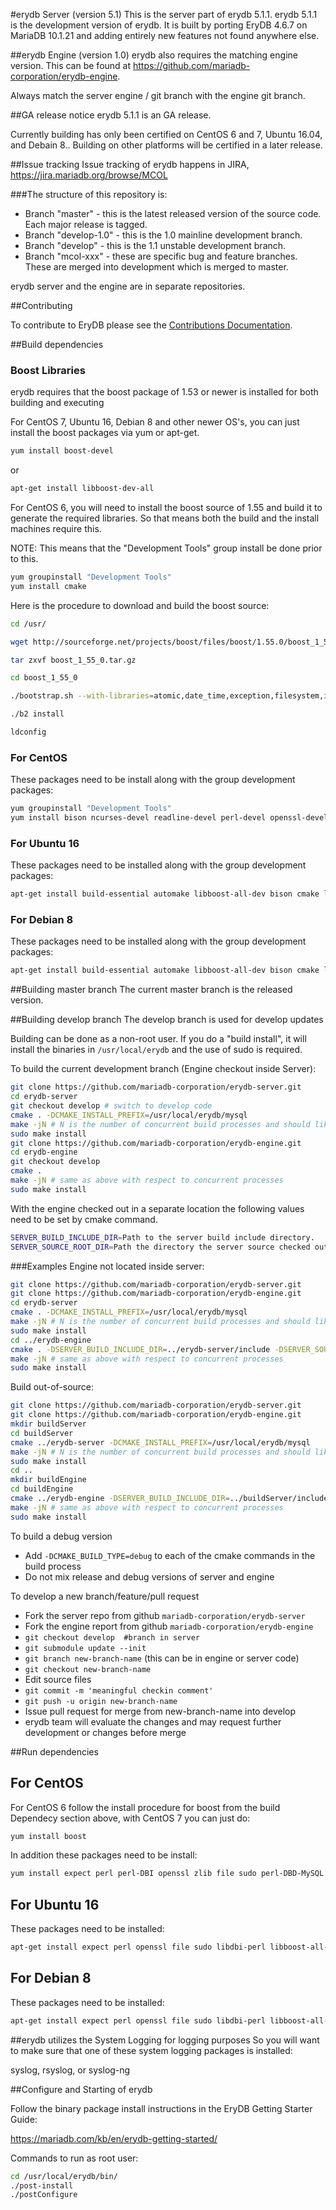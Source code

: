 #erydb Server (version 5.1)
This is the server part of erydb 5.1.1.
erydb 5.1.1 is the development version of erydb. 
It is built by porting EryDB 4.6.7 on MariaDB 10.1.21 and adding entirely 
new features not found anywhere else.

##erydb Engine (version 1.0)
erydb also requires the matching engine version. This can be found at https://github.com/mariadb-corporation/erydb-engine.

Always match the server engine / git branch with the engine git branch.

##GA release notice
erydb 5.1.1 is an GA release.

Currently building has only been certified on CentOS 6 and 7, Ubuntu 16.04, and Debain 8.. 
Building on other platforms will be certified in a later release.

##Issue tracking
Issue tracking of erydb happens in JIRA, https://jira.mariadb.org/browse/MCOL

###The structure of this repository is:
* Branch "master" - this is the latest released version of the source code.  Each major release is tagged.
* Branch "develop-1.0" - this is the 1.0 mainline development branch.
* Branch "develop" - this is the 1.1 unstable development branch.
* Branch "mcol-xxx" - these are specific bug and feature branches. These are merged into development which is merged to master.

erydb server and the engine are in separate repositories.

##Contributing

To contribute to EryDB please see the [Contributions Documentation](CONTRIBUTING.md).

##Build dependencies

### Boost Libraries
erydb requires that the boost package of 1.53 or newer is installed for both building and executing

For CentOS 7, Ubuntu 16, Debian 8 and other newer OS's, you can just install the boost packages via yum or apt-get.

```bash
yum install boost-devel
```

or

```bash
apt-get install libboost-dev-all
```

For CentOS 6, you will need to install the boost source of 1.55 and build it to generate the required libraries.
So that means both the build and the install machines require this.

NOTE: This means that the "Development Tools" group install be done prior to this.

```bash
yum groupinstall "Development Tools"
yum install cmake
```

Here is the procedure to download and build the boost source:

```bash
cd /usr/

wget http://sourceforge.net/projects/boost/files/boost/1.55.0/boost_1_55_0.tar.gz

tar zxvf boost_1_55_0.tar.gz

cd boost_1_55_0

./bootstrap.sh --with-libraries=atomic,date_time,exception,filesystem,iostreams,locale,program_options,regex,signals,system,test,thread,timer,log --prefix=/usr

./b2 install

ldconfig
```

### For CentOS

These packages need to be install along with the group development packages:

```bash
yum groupinstall "Development Tools"
yum install bison ncurses-devel readline-devel perl-devel openssl-devel cmake libxml2-devel
```

### For Ubuntu 16

These packages need to be installed along with the group development packages:

```bash
apt-get install build-essential automake libboost-all-dev bison cmake libncurses5-dev libreadline-dev libperl-dev libssl-dev libxml2-dev libkrb5-dev flex
```
### For Debian 8

These packages need to be installed along with the group development packages:

```bash
apt-get install build-essential automake libboost-all-dev bison cmake libncurses5-dev libreadline-dev libperl-dev libssl-dev libxml2-dev libkrb5-dev flex
```

##Building master branch
The current master branch is the released version.

##Building develop branch
The develop branch is used for develop updates

Building can be done as a non-root user. If you do a "build install", it will install the binaries in `/usr/local/erydb`
and the use of sudo is required.

To build the current development branch (Engine checkout inside Server):
```bash
git clone https://github.com/mariadb-corporation/erydb-server.git
cd erydb-server
git checkout develop # switch to develop code
cmake . -DCMAKE_INSTALL_PREFIX=/usr/local/erydb/mysql
make -jN # N is the number of concurrent build processes and should likely be the number of cores available
sudo make install
git clone https://github.com/mariadb-corporation/erydb-engine.git
cd erydb-engine
git checkout develop
cmake .
make -jN # same as above with respect to concurrent processes
sudo make install
```

With the engine checked out in a separate location the following values need to be set by cmake command.

```bash
SERVER_BUILD_INCLUDE_DIR=Path to the server build include directory.
SERVER_SOURCE_ROOT_DIR=Path the directory the server source checked out from github.
```

###Examples
Engine not located inside server:

```bash
git clone https://github.com/mariadb-corporation/erydb-server.git
git clone https://github.com/mariadb-corporation/erydb-engine.git
cd erydb-server
cmake . -DCMAKE_INSTALL_PREFIX=/usr/local/erydb/mysql
make -jN # N is the number of concurrent build processes and should likely be the number of cores available
sudo make install
cd ../erydb-engine
cmake . -DSERVER_BUILD_INCLUDE_DIR=../erydb-server/include -DSERVER_SOURCE_ROOT_DIR=../erydb-server
make -jN # same as above with respect to concurrent processes
sudo make install
```

Build out-of-source:

```bash
git clone https://github.com/mariadb-corporation/erydb-server.git
git clone https://github.com/mariadb-corporation/erydb-engine.git
mkdir buildServer
cd buildServer
cmake ../erydb-server -DCMAKE_INSTALL_PREFIX=/usr/local/erydb/mysql
make -jN # N is the number of concurrent build processes and should likely be the number of cores available
sudo make install
cd ..
mkdir buildEngine
cd buildEngine
cmake ../erydb-engine -DSERVER_BUILD_INCLUDE_DIR=../buildServer/include -DSERVER_SOURCE_ROOT_DIR=../erydb-server
make -jN # same as above with respect to concurrent processes
sudo make install
```

To build a debug version
  * Add `-DCMAKE_BUILD_TYPE=debug` to each of the cmake commands in the build process
  * Do not mix release and debug versions of server and engine

To develop a new branch/feature/pull request
  * Fork the server repo from github `mariadb-corporation/erydb-server`
  * Fork the engine report from github `mariadb-corporation/erydb-engine`
  * `git checkout develop  #branch in server`
  * `git submodule update --init`
  * `git branch new-branch-name` (this can be in engine or server code)
  * `git checkout new-branch-name`
  * Edit source files
  * `git commit -m 'meaningful checkin comment'`
  * `git push -u origin new-branch-name`
  * Issue pull request for merge from new-branch-name into develop
  * erydb team will evaluate the changes and may request further development or changes before merge 

##Run dependencies
## For CentOS

For CentOS 6 follow the install procedure for boost from the build Dependecy section above, with CentOS 7 you can just do:

```bash
yum install boost
```

In addition these packages need to be install:

```bash
yum install expect perl perl-DBI openssl zlib file sudo perl-DBD-MySQL libaio rsync
```

## For Ubuntu 16

These packages need to be installed:

```bash
apt-get install expect perl openssl file sudo libdbi-perl libboost-all-dev libreadline-dev rsync
```

## For Debian 8

These packages need to be installed:

```bash
apt-get install expect perl openssl file sudo libdbi-perl libboost-all-dev libreadline-dev rsync
```

##erydb utilizes the System Logging for logging purposes
So you will want to make sure that one of these system logging packages is installed:

  syslog, rsyslog, or syslog-ng

##Configure and Starting of erydb

Follow the binary package install instructions in the EryDB Getting Starter Guide:

  https://mariadb.com/kb/en/erydb-getting-started/

Commands to run as root user:

```bash
cd /usr/local/erydb/bin/
./post-install
./postConfigure
```

